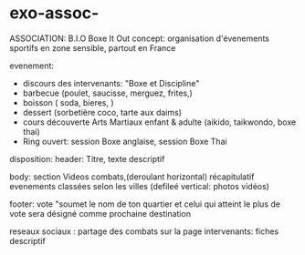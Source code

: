 # exo-assoc-
ASSOCIATION: B.I.O Boxe It Out
concept:
organisation d'évenements sportifs en zone sensible, partout en France 

evenement: 
- discours des intervenants: "Boxe et Discipline"
- barbecue (poulet, saucisse, merguez, frites,)
- boisson ( soda, bieres, )
- dessert (sorbetière coco, tarte aux daims)
- cours découverte Arts Martiaux enfant & adulte (aikido, taikwondo, boxe thai)
- Ring ouvert: session Boxe anglaise, session Boxe Thai 

disposition:
header:
Titre,
texte descriptif

body:
section Videos
combats,(deroulant horizontal)
récapitulatif evenements classées selon les villes (defileé vertical: photos vidéos)

footer:
vote "soumet le nom de ton quartier et celui qui atteint le plus de vote sera désigné comme prochaine destination

reseaux sociaux : partage des combats sur la page 
intervenants: fiches descriptif
